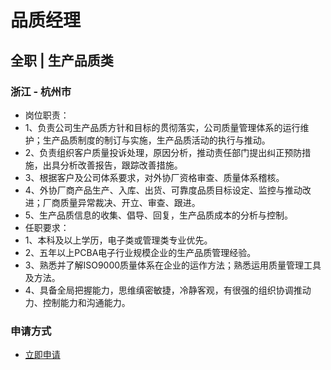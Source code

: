 
# 品质经理
## 全职  |  生产品质类
### 浙江 - 杭州市

- 岗位职责：
- 1、负责公司生产品质方针和目标的贯彻落实，公司质量管理体系的运行维护；生产品质制度的制订与实施，生产品质活动的执行与推动。
- 2、负责组织客户质量投诉处理，原因分析，推动责任部门提出纠正预防措施，出具分析改善报告，跟踪改善措施。
- 3、根据客户及公司体系要求，对外协厂资格审查、质量体系稽核。
- 4、外协厂商产品生产、入库、出货、可靠度品质目标设定、监控与推动改进；厂商质量异常裁决、开立、审查、跟进。
- 5、生产品质信息的收集、倡导、回复，生产品质成本的分析与控制。
- 任职要求：
- 1、本科及以上学历，电子类或管理类专业优先。
- 2、五年以上PCBA电子行业规模企业的生产品质管理经验。
- 3、熟悉并了解ISO9000质量体系在企业的运作方法；熟悉运用质量管理工具及方法。
- 4、具备全局把握能力，思维缜密敏捷，冷静客观，有很强的组织协调推动力、控制能力和沟通能力。
### 申请方式
- <a href="mailto:hr@tuya.com?subject=求职简历-品质经理-来自GitHub">立即申请</a>